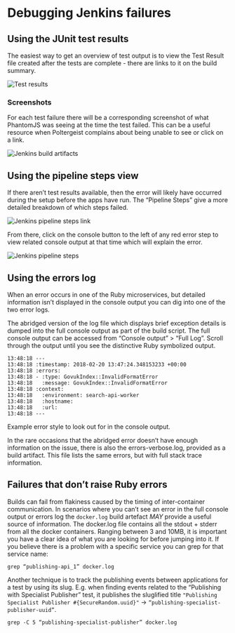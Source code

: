 # Debugging Jenkins failures

## Using the JUnit test results

The easiest way to get an overview of test output is to view the Test Result
file created after the tests are complete - there are links to it on the build
summary.

![Test results](jenkins_test_results.png)

### Screenshots

For each test failure there will be a corresponding screenshot of what PhantomJS
was seeing at the time the test failed.  This can be a useful resource when
Poltergeist complains about being unable to see or click on a link.

![Jenkins build artifacts](jenkins_build_artifacts.png)

## Using the pipeline steps view

If there aren’t test results available, then the error will likely have occurred
during the setup before the apps have run.  The “Pipeline Steps” give a more
detailed breakdown of which steps failed.

![Jenkins pipeline steps link](jenkins_pipeline_steps_link.png)

From there, click on the console button to the left of any red error step to
view related console output at that time which will explain the error.

![Jenkins pipeline steps](jenkins_pipeline_steps.png)

## Using the errors log

When an error occurs in one of the Ruby microservices, but detailed information
isn’t displayed in the console output you can dig into one of the two error
logs.

The abridged version of the log file which displays brief exception details
is dumped into the full console output as part of the build script.  The full
console output can be accessed from “Console output” > “Full Log”.  Scroll
through the output until you see the distinctive Ruby symbolized output.

```console
13:48:18 ---
13:48:18 :timestamp: 2018-02-20 13:47:24.348153233 +00:00
13:48:18 :errors:
13:48:18 - :type: GovukIndex::InvalidFormatError
13:48:18   :message: GovukIndex::InvalidFormatError
13:48:18 :context:
13:48:18   :environment: search-api-worker
13:48:18   :hostname:
13:48:18   :url:
13:48:18 ---
```
Example error style to look out for in the console output.

In the rare occasions that the abridged error doesn’t have enough information
on the issue, there is also the errors-verbose.log, provided as a build
artifact. This file lists the same errors, but with full stack trace
information.

## Failures that don’t raise Ruby errors

Builds can fail from flakiness caused by the timing of inter-container
communication.  In scenarios where you can’t see an error in the full console
output or errors log the `docker.log` build artefact _MAY_ provide a useful
source of information.  The docker.log file contains all the stdout + stderr
from all the docker containers.  Ranging between 3 and 10MB, it is important you have a
clear idea of what you are looking for before jumping into it.
If you believe there is a problem with a specific service you can grep for
that service name:

    grep “publishing-api_1” docker.log

Another technique is to track the publishing events between applications for
a test by using its slug.  E.g. when finding events related to the
“Publishing with Specialist Publisher” test, it publishes the sluglified
title `"Publishing Specialist Publisher #{SecureRandom.uuid}"` →
`“publishing-specialist-publisher-uuid”`.

    grep -C 5 “publishing-specialist-publisher” docker.log
